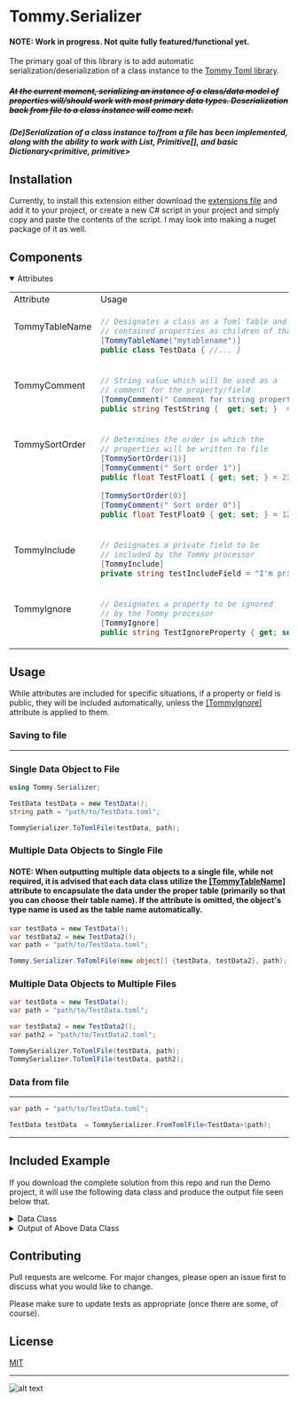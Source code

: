 
# Tommy.Serializer

#### NOTE: Work in progress. Not quite fully featured/functional yet.
The primary goal of this library is to add automatic serialization/deserialization of a class instance to the [Tommy Toml library](https://github.com/dezhidki/Tommy).

##### ~~At the current moment, serializing an instance of a class/data model of properties will/should work with most primary data types. Deserialization back from file to a class instance will come next.~~
##### (De)Serialization of a class instance to/from a file has been implemented, along with the ability to work with List<primitive>, Primitive[], and basic Dictionary<primitive, primitive> 

## Installation

Currently, to install this extension either download the [extensions file](https://github.com/instance-id/Tommy.Serializer/blob/main/Tommy.Serializer/TommySerializer.cs)
and add it to your project, or create a new C# script in your project and simply copy and paste the contents of the script.
I may look into making a nuget package of it as well.
## Components

 <details open>
<summary>Attributes</summary>

<table>
<!-- ---------------------------------------------- -->
<tr>
<td> Attribute </td> <td> Usage </td> <td> Result </td>
</tr>
<tr>
<a name="tommytablename"></a>
<td valign="top" style="padding-top: 25px"> TommyTableName   </td>
<td valign="top">

```c#
// Designates a class as a Toml Table and applies all 
// contained properties as children of that table
[TommyTableName("mytablename")]
public class TestData { //... }
```

</td>
<td valign="top">

```toml
[mytablename]


  
```

</td>
</tr>
<!-- ---------------------------------------------- -->
<tr>
<a name="tommycomment"></a>
<td valign="top" style="padding-top: 25px"> TommyComment </td>
<td valign="top">

```c#
// String value which will be used as a 
// comment for the property/field
[TommyComment(" Comment for string property")]  
public string TestString {  get; set; }  = "Test String"
```

</td>
<td valign="top">

```toml
# Comment for string property
TestString = "Test String"
  
  
```

</td>
</tr>
<!-- ---------------------------------------------- -->
<tr>
<a name="tommysortorder"></a>
<td valign="top" style="padding-top: 25px"> TommySortOrder </td>
<td valign="top">

```c#
// Determines the order in which the 
// properties will be written to file
[TommySortOrder(1)] 
[TommyComment(" Sort order 1")]
public float TestFloat1 { get; set; } = 234.234f;

[TommySortOrder(0)] 
[TommyComment(" Sort order 0")]
public float TestFloat0 { get; set; } = 123.123f;
```

</td>
<td valign="top">

```toml
# Sort order 0
TestFloat0 = 123.123

# Sort order 1
TestFloat1 = 234.234


  
  
```

</td>
</tr>
<!-- ---------------------------------------------- -->
<tr>
<a name="tommyinclude"></a>
<td valign="top" style="padding-top: 25px"> TommyInclude </td>
<td valign="top">

```c#
// Designates a private field to be 
// included by the Tommy processor
[TommyInclude]
private string testIncludeField = "I'm private, so what?";
```

</td>
<td valign="top">

```toml
testIncludeField = "I'm private, so what?"

  
  
```

</td>
</tr>
<!-- ---------------------------------------------- -->
<tr>
<a name="tommyignore"></a>
<td valign="top" style="padding-top: 25px"> TommyIgnore </td>
<td valign="top">

```c#
// Designates a property to be ignored 
// by the Tommy processor
[TommyIgnore]
public string TestIgnoreProperty { get; set; }
```

</td>
<td valign="top">

```toml
 

  
  
```

</td>
</tr>
</table>

</details>

## Usage

While attributes are included for specific situations, if a property or field is public, they will be included automatically, unless the [\[TommyIgnore\]](#tommyignore) attribute is applied to them.

### Saving to file

---

### Single Data Object to File
```c#
using Tommy.Serializer;

TestData testData = new TestData();
string path = "path/to/TestData.toml";

TommySerializer.ToTomlFile(testData, path);
```

### Multiple Data Objects to Single File
#### NOTE: When outputting multiple data objects to a single file, while not required, it is advised that each data class utilize the [\[TommyTableName\]](#tommytablename) attribute to encapsulate the data under the proper table (primarily so that you can choose their table name). If the attribute is omitted, the object's type name is used as the table name automatically.

```c#
var testData = new TestData();
var testData2 = new TestData2();
var path = "path/to/TestData.toml";

Tommy.Serializer.ToTomlFile(new object[] {testData, testData2}, path);
```

### Multiple Data Objects to Multiple Files

```c#
var testData = new TestData();
var path = "path/to/TestData.toml";

var testData2 = new TestData2();
var path2 = "path/to/TestData2.toml";

TommySerializer.ToTomlFile(testData, path);
TommySerializer.ToTomlFile(testData, path2);
```

### Data from file

---

```c#
var path = "path/to/TestData.toml";

TestData testData  = TommySerializer.FromTomlFile<TestData>(path);
```

---

## Included Example

If you download the complete solution from this repo and run the Demo project, it will use the following data class and produce the output file seen below that.

<details>
<summary>Data Class</summary>

```c#
[TommyTableName("nametest")]
public class TestData
{
    [TommyComment(" Comment for string property\n Testing second line comment\n" +
                  "This and subsequent items should appear after the sorted properties")]
    public string TestStringComment { get; set; } = "Test String";

    [TommyComment(@" This item should be a blank string : Testing null value")]
    public string TestString { get; set; }

    [TommyComment(@" Comment testing multiline verbatim strings #1
     Comment testing multiline verbatim strings #2
     Comment testing multiline verbatim strings #3")]
    public string TestComment { get; set; } = "Test String";

    [TommyComment(" Comment for bool property")]
    public bool TestBoolComment { get; set; } = true;
    public bool TestBool { get; set; }

    [TommyComment(" Comment for int property")]
    public int TestIntComment { get; set; } = 1;
    public int TestInt { get; set; } = 1;

    [TommySortOrder(1)]
    [TommyComment(@" Comment for ulong property  
     This item should appear second as it's sort order is : 1")]
    public ulong TestUlongComment { get; set; } = 448543646457048970;
    public ulong TestUlong { get; set; } = 448543646457048970;

    [TommySortOrder(2)]
    [TommyComment(@" Comment for float property 
     This item should appear third as it's sort order is : 2")]
    public float TestFloatComment { get; set; } = 123.123f;
    public float TestFloat { get; set; } = 123.123f;

    [TommyComment(" Comment for double property")]
    public double TestDoubleComment { get; set; } = 1234.123;
    public double TestDouble { get; set; } = 1234.123;

    [TommyComment(" Comment for decimal property")]
    public decimal TestDecimalComment { get; set; } = new decimal(0.11);
    public decimal TestDecimal { get; set; } = new decimal(0.11);

    [TommyComment(" Comment for IntArray property")]
    public int[] TestIntArrayComment { get; set; } = new[] {1, 2, 3, 4};

    [TommySortOrder(0)]
    [TommyComment(@" This item should appear first as it's sort order is : 0")]
    public int[] TestIntArray { get; set; } = new[] {1, 2, 3, 4};

    [TommyComment(@" Comment for List<string> property")]
    public List<string> TestStringListComment { get; set; } = new List<string> {"string1", "string2", "string3"};
    public List<string> TestStringList { get; set; } = new List<string> {"string1", "string2", "string3"};

    [TommyIgnore]
    public string TestIgnoreProperty { get; set; } = "I should not show up in the created file";
}
```

</details>


<details>
<summary>Output of Above Data Class</summary>

```toml
[nametest]

# This item should appear first as it's sort order is : 0
TestIntArray = [ 1, 2, 3, 4 ]
# Comment for ulong property
# This item should appear second as it's sort order is : 1
TestUlongComment = 448543646457048970

# Comment for float property
# This item should appear third as it's sort order is : 2
TestFloatComment = 123.123

# Comment for string property
# Testing second line comment
# This and subsequent items should appear after the sorted properties
TestStringComment = "Test String"

# This item should be a blank string : Testing null value
TestString = ""

# Comment testing multiline verbatim strings #1
# Comment testing multiline verbatim strings #2
# Comment testing multiline verbatim strings #3
TestComment = "Test String"

# Comment for bool property
TestBoolComment = true

TestBool = false

# Comment for int property
TestIntComment = 1

TestInt = 1

TestUlong = 448543646457048970

TestFloat = 123.123

# Comment for double property
TestDoubleComment = 1234.123

TestDouble = 1234.123

# Comment for decimal property
TestDecimalComment = 0.11

TestDecimal = 0.11

# Comment for IntArray property
TestIntArrayComment = [ 1, 2, 3, 4 ]
# Comment for List<string> property
TestStringListComment = [ "string1", "string2", "string3" ]
TestStringList = [ "string1", "string2", "string3" ]

```

</details>

## Contributing
Pull requests are welcome. For major changes, please open an issue first to discuss what you would like to change.

Please make sure to update tests as appropriate (once there are some, of course).

## License
[MIT](https://choosealicense.com/licenses/mit/)

---
![alt text](https://i.imgur.com/cg5ow2M.png "instance.id")
